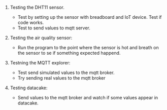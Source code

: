 1. Testing the DHT11 sensor.
    - Test by setting up the sensor with breadboard and IoT device. Test if code works.
    - Test to send values to mqtt server. 

2. Testing the air quality sensor:
    - Run the program to the point where the sensor is hot and breath on the sensor to se if something expected happend. 

3. Testning the MQTT explorer:
    - Test send simulated values to the mqtt broker. 
    - Try sending real values to the mqtt broker

4. Testing datacake:
    - Send values to the mqtt broker and watch if some values appear in datacake.


